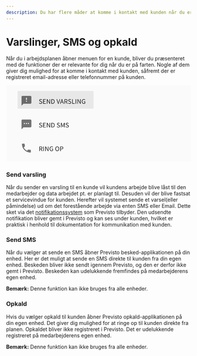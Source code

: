 ```yaml
---
description: Du har flere måder at komme i kontakt med kunden når du er på farten.
---
```


# Varslinger, SMS og opkald

Når du i arbejdsplanen åbner menuen for en kunde, bliver du præsenteret med de funktioner der er relevante for dig når du er på farten. Nogle af dem giver dig mulighed for at komme i kontakt med kunden, såfremt der er registreret email-adresse eller telefonnummer på kunden.

![Funktioner til kontakt med kunden direkte fra planen](../../.gitbook/assets/skaermbillede-2018-10-30-kl.-09.48.00%20%283%29.png)

### Send varsling

Når du sender en varsling til en kunde vil kundens arbejde blive låst til den medarbejder og data arbejdet pt. er planlagt til. Desuden vil der blive fastsat et servicevindue for kunden. Herefter vil systemet sende et varsel\(eller påmindelse\) ud om det forestående arbejde via enten SMS eller Email. Dette sket via det [notifikationssystem](../virksomhed/notifikationer.md#indstil-notifikationer) som Previsto tilbyder. Den udsendte notifikation bliver gemt i Previsto og kan ses under kunden, hvilket er praktisk i henhold til dokumentation for kommunikation med kunden.

### Send SMS

Når du vælger at sende en SMS åbner Previsto besked-applikationen på din enhed. Her er det muligt at sende en SMS direkte til kunden fra din egen enhed. Beskeden bliver ikke sendt igennem Previsto, og den er derfor ikke gemt i Previsto. Beskeden kan udelukkende fremfindes på medarbejderens egen enhed.

**Bemærk:** Denne funktion kan ikke bruges fra alle enheder.

### Opkald

Hvis du vælger opkald til kunden åbner Previsto opkald-applikationen på din egen enhed. Det giver dig mulighed for at ringe op til kunden direkte fra planen. Opkaldet bliver ikke registreret i Previsto. Det er udelukkende registreret på medarbejderens egen enhed.

**Bemærk:** Denne funktion kan ikke bruges fra alle enheder.

